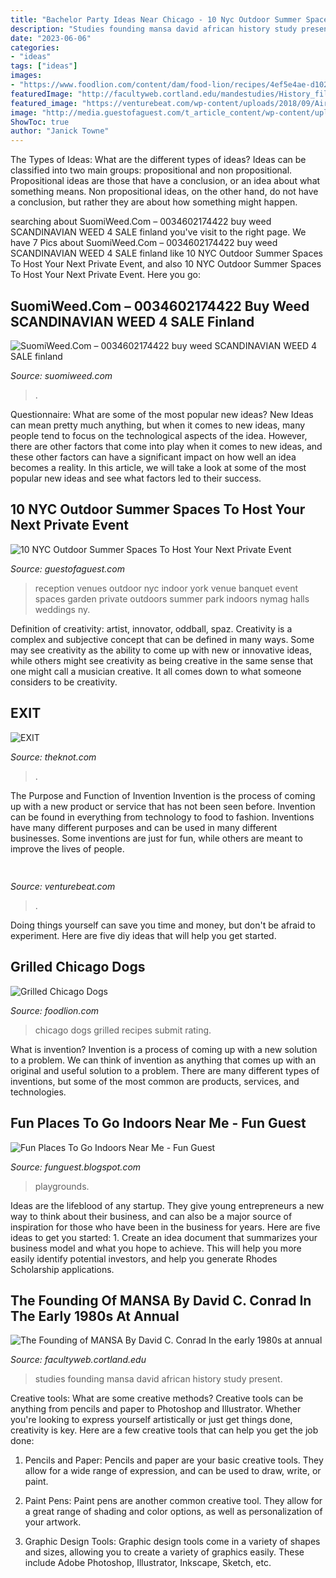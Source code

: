```yaml
---
title: "Bachelor Party Ideas Near Chicago - 10 Nyc Outdoor Summer Spaces To Host Your Next Private Event"
description: "Studies founding mansa david african history study present"
date: "2023-06-06"
categories:
- "ideas"
tags: ["ideas"]
images:
- "https://www.foodlion.com/content/dam/food-lion/recipes/4ef5e4ae-d102-4dee-b007-fd0611578932/MAIN_IMAGE.jpg.adapt.full.high.jpg"
featuredImage: "http://facultyweb.cortland.edu/mandestudies/History_files/LayeredPaper_01.jpg"
featured_image: "https://venturebeat.com/wp-content/uploads/2018/09/AirPower.jpg?w=800"
image: "http://media.guestofaguest.com/t_article_content/wp-content/uploads/2013/06/sw12_reception_venues_10_5401-300x200.jpg"
ShowToc: true
author: "Janick Towne"
---
```



The Types of Ideas: What are the different types of ideas?
Ideas can be classified into two main groups: propositional and non propositional. Propositional ideas are those that have a conclusion, or an idea about what something means. Non propositional ideas, on the other hand, do not have a conclusion, but rather they are about how something might happen.

	

		
searching about SuomiWeed.Com – 0034602174422 buy weed SCANDINAVIAN WEED 4 SALE finland you've visit to the right page. We have 7 Pics about SuomiWeed.Com – 0034602174422 buy weed SCANDINAVIAN WEED 4 SALE finland like 10 NYC Outdoor Summer Spaces To Host Your Next Private Event,  and also 10 NYC Outdoor Summer Spaces To Host Your Next Private Event. Here you go:
		
    
## SuomiWeed.Com – 0034602174422 Buy Weed SCANDINAVIAN WEED 4 SALE Finland

<img loading=lazy src="https://suomiweed.com/wp-content/uploads/2021/03/g724bbd540df5b1f208628a7df2f99f1cb33bdcfad92128c834406319a1fb563a92e2f2c563aeb17c92f62fa0829008f7_640_weed-300x300.png" onerror="this.onerror=null;this.src='https://tse2.mm.bing.net/th?id=OIP.F_qE7Rh5WrhUt_XSTL6RfAAAAA&amp;pid=15.1';" alt="SuomiWeed.Com – 0034602174422 buy weed SCANDINAVIAN WEED 4 SALE finland">

_Source: suomiweed.com_

>. 

	

Questionnaire: What are some of the most popular new ideas?
New Ideas can mean pretty much anything, but when it comes to new ideas, many people tend to focus on the technological aspects of the idea. However, there are other factors that come into play when it comes to new ideas, and these other factors can have a significant impact on how well an idea becomes a reality. In this article, we will take a look at some of the most popular new ideas and see what factors led to their success.

    
## 10 NYC Outdoor Summer Spaces To Host Your Next Private Event

<img loading=lazy src="http://media.guestofaguest.com/t_article_content/wp-content/uploads/2013/06/sw12_reception_venues_10_5401-300x200.jpg" onerror="this.onerror=null;this.src='https://tse4.mm.bing.net/th?id=OIP.Jh0g8rXpE7aivzvY_1EeQwAAAA&amp;pid=15.1';" alt="10 NYC Outdoor Summer Spaces To Host Your Next Private Event">

_Source: guestofaguest.com_

>reception venues outdoor nyc indoor york venue banquet event spaces garden private outdoors summer park indoors nymag halls weddings ny. 

	

Definition of creativity: artist, innovator, oddball, spaz.
Creativity is a complex and subjective concept that can be defined in many ways. Some may see creativity as the ability to come up with new or innovative ideas, while others might see creativity as being creative in the same sense that one might call a musician creative. It all comes down to what someone considers to be creativity.

    
## EXIT

<img loading=lazy src="http://apis.xogrp.com/media-api/images/844535e3-af6c-832d-5959-e0996cb1dcf2" onerror="this.onerror=null;this.src='https://tse2.mm.bing.net/th?id=OIP.Nn-4IP4foMcseKpJvfunxwHaKn&amp;pid=15.1';" alt="EXIT">

_Source: theknot.com_

>. 

	

The Purpose and Function of Invention
Invention is the process of coming up with a new product or service that has not been seen before. Invention can be found in everything from technology to food to fashion. Inventions have many different purposes and can be used in many different businesses. Some inventions are just for fun, while others are meant to improve the lives of people.

    
## 

<img loading=lazy src="https://venturebeat.com/wp-content/uploads/2018/09/AirPower.jpg?w=800" onerror="this.onerror=null;this.src='https://tse4.mm.bing.net/th?id=OIP.77Djx9WEhc1GWJsGwDFtugHaFK&amp;pid=15.1';" alt="">

_Source: venturebeat.com_

>. 

	

Doing things yourself can save you time and money, but don't be afraid to experiment. Here are five diy ideas that will help you get started.

    
## Grilled Chicago Dogs

<img loading=lazy src="https://www.foodlion.com/content/dam/food-lion/recipes/4ef5e4ae-d102-4dee-b007-fd0611578932/MAIN_IMAGE.jpg.adapt.full.high.jpg" onerror="this.onerror=null;this.src='https://tse4.mm.bing.net/th?id=OIP.id2boo9CFHiW65shyFEBjQHaE7&amp;pid=15.1';" alt="Grilled Chicago Dogs">

_Source: foodlion.com_

>chicago dogs grilled recipes submit rating. 

	

What is invention?
Invention is a process of coming up with a new solution to a problem. We can think of invention as anything that comes up with an original and useful solution to a problem. There are many different types of inventions, but some of the most common are products, services, and technologies.

    
## Fun Places To Go Indoors Near Me - Fun Guest

<img loading=lazy src="https://indyschild.com/wp-content/uploads/2016/01/indoor-playgrounds-indianapolis.jpeg" onerror="this.onerror=null;this.src='https://tse3.mm.bing.net/th?id=OIP.oLxf_93BzCB7KSE4sqpsggHaE8&amp;pid=15.1';" alt="Fun Places To Go Indoors Near Me - Fun Guest">

_Source: funguest.blogspot.com_

>playgrounds. 

	

Ideas are the lifeblood of any startup. They give young entrepreneurs a new way to think about their business, and can also be a major source of inspiration for those who have been in the business for years. Here are five ideas to get you started: 1. Create an idea document that summarizes your business model and what you hope to achieve. This will help you more easily identify potential investors, and help you generate Rhodes Scholarship applications. 
    
## The Founding Of MANSA By David C. Conrad In The Early 1980s At Annual

<img loading=lazy src="http://facultyweb.cortland.edu/mandestudies/History_files/LayeredPaper_01.jpg" onerror="this.onerror=null;this.src='https://tse2.mm.bing.net/th?id=OIP._8ojw2eb8wx95wZT86mF-gHaCn&amp;pid=15.1';" alt="The Founding of MANSA By David C. Conrad In the early 1980s at annual">

_Source: facultyweb.cortland.edu_

>studies founding mansa david african history study present. 

	

Creative tools: What are some creative methods?
Creative tools can be anything from pencils and paper to Photoshop and Illustrator. Whether you're looking to express yourself artistically or just get things done, creativity is key. Here are a few creative tools that can help you get the job done:
1. Pencils and Paper: Pencils and paper are your basic creative tools. They allow for a wide range of expression, and can be used to draw, write, or paint.

2. Paint Pens: Paint pens are another common creative tool. They allow for a great range of shading and color options, as well as personalization of your artwork.

3. Graphic Design Tools: Graphic design tools come in a variety of shapes and sizes, allowing you to create a variety of graphics easily. These include Adobe Photoshop, Illustrator, Inkscape, Sketch, etc.

